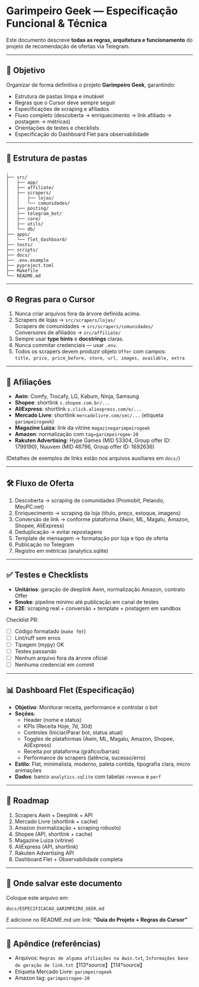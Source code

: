 # Garimpeiro Geek — Especificação Funcional & Técnica

Este documento descreve **todas as regras, arquitetura e funcionamento** do projeto de recomendação de ofertas via Telegram.

---
## 📌 Objetivo
Organizar de forma definitiva o projeto **Garimpeiro Geek**, garantindo:
- Estrutura de pastas limpa e imutável
- Regras que o Cursor deve sempre seguir
- Especificações de scraping e afiliados
- Fluxo completo (descoberta → enriquecimento → link afiliado → postagem → métricas)
- Orientações de testes e checklists
- Especificação do Dashboard Flet para observabilidade

---
## 📂 Estrutura de pastas
```
.
├── src/
│   ├── app/
│   ├── affiliate/
│   ├── scrapers/
│   │   ├── lojas/
│   │   └── comunidades/
│   ├── posting/
│   ├── telegram_bot/
│   ├── core/
│   ├── utils/
│   └── db/
├── apps/
│   └── flet_dashboard/
├── tests/
├── scripts/
├── docs/
├── .env.example
├── pyproject.toml
├── Makefile
└── README.md
```

---
## ⚙️ Regras para o Cursor
1. Nunca criar arquivos fora da árvore definida acima.
2. Scrapers de lojas → `src/scrapers/lojas/`  
   Scrapers de comunidades → `src/scrapers/comunidades/`  
   Conversores de afiliados → `src/affiliate/`
3. Sempre usar **type hints** e **docstrings** claras.
4. Nunca commitar credenciais — usar `.env`.
5. Todos os scrapers devem produzir objeto `Offer` com campos:  
   `title, price, price_before, store, url, images, available, extra`

---
## 🔗 Afiliações
- **Awin**: Comfy, Trocafy, LG, Kabum, Ninja, Samsung  
- **Shopee**: shortlink `s.shopee.com.br/...`  
- **AliExpress**: shortlink `s.click.aliexpress.com/e/...`  
- **Mercado Livre**: shortlink `mercadolivre.com/sec/...` (etiqueta `garimpeirogeek`)  
- **Magazine Luiza**: link da vitrine `magazinegarimpeirogeek`  
- **Amazon**: normalização com `tag=garimpeirogee-20`
- **Rakuten Advertising**: Hype Games (MID 53304, Group offer ID: 1799190), Nuuvem (MID 46796, Group offer ID: 1692636)

(Detalhes de exemplos de links estão nos arquivos auxiliares em `docs/`)  

---
## 🛠️ Fluxo de Oferta
1. Descoberta → scraping de comunidades (Promobit, Pelando, MeuPC.net)
2. Enriquecimento → scraping da loja (título, preço, estoque, imagens)
3. Conversão de link → conforme plataforma (Awin, ML, Magalu, Amazon, Shopee, AliExpress)
4. Deduplicação → evitar repostagens
5. Template de mensagem → formatação por loja e tipo de oferta
6. Publicação no Telegram
7. Registro em métricas (analytics.sqlite)

---
## ✅ Testes e Checklists
- **Unitários**: geração de deeplink Awin, normalização Amazon, contrato Offer
- **Smoke**: pipeline mínimo até publicação em canal de testes
- **E2E**: scraping real + conversão + template + postagem em sandbox

Checklist PR:
- [ ] Código formatado (`make fmt`)
- [ ] Lint/ruff sem erros
- [ ] Tipagem (mypy) OK
- [ ] Testes passando
- [ ] Nenhum arquivo fora da árvore oficial
- [ ] Nenhuma credencial em commit

---
## 📊 Dashboard Flet (Especificação)
- **Objetivo**: Monitorar receita, performance e controlar o bot
- **Seções**:
  - Header (nome e status)
  - KPIs (Receita Hoje, 7d, 30d)
  - Controles (Iniciar/Parar bot, status atual)
  - Toggles de plataformas (Awin, ML, Magalu, Amazon, Shopee, AliExpress)
  - Receita por plataforma (gráfico/barras)
  - Performance de scrapers (latência, sucesso/erro)
- **Estilo**: Flat, minimalista, moderno, paleta contida, tipografia clara, micro animações
- **Dados**: banco `analytics.sqlite` com tabelas `revenue` e `perf`

---
## 📅 Roadmap
1. Scrapers Awin + Deeplink + API
2. Mercado Livre (shortlink + cache)
3. Amazon (normalização + scraping robusto)
4. Shopee (API, shortlink + cache)
5. Magazine Luiza (vitrine)
6. AliExpress (API, shortlink)
7. Rakuten Advertising API	
8. Dashboard Flet + Observabilidade completa

---
## 📌 Onde salvar este documento
Coloque este arquivo em:
```
docs/ESPECIFICACAO_GARIMPEIRO_GEEK.md
```
E adicione no README.md um link: **“Guia do Projeto + Regras do Cursor”**

---
## 📖 Apêndice (referências)
- Arquivos: `Regras de alguma afiliações na Awin.txt`, `Informações base de geração de link.txt`【113†source】【114†source】
- Etiqueta Mercado Livre: `garimpeirogeek`
- Amazon tag: `garimpeirogee-20`
